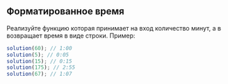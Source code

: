 ## Форматированное время

Реализуйте функцию которая принимает на вход количество минут, а в возвращает время в виде строки.
Пример:

```js
solution(60); // 1:00
solution(5); // 0:05
solution(15); // 0:15
solution(175); // 2:55
solution(67); // 1:07
```
